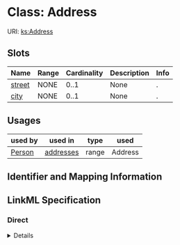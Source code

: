 # Class: Address




URI: [ks:Address](https://w3id.org/linkml/tests/kitchen_sink/Address)



<!-- no inheritance hierarchy -->



## Slots

| Name | Range | Cardinality | Description  | Info |
| ---  | --- | --- | --- | --- |
| [street](street.md) | NONE | 0..1 | None  | . |
| [city](city.md) | NONE | 0..1 | None  | . |


## Usages


| used by | used in | type | used |
| ---  | --- | --- | --- |
| [Person](Person.md) | [addresses](addresses.md) | range | Address |



## Identifier and Mapping Information









## LinkML Specification

<!-- TODO: investigate https://stackoverflow.com/questions/37606292/how-to-create-tabbed-code-blocks-in-mkdocs-or-sphinx -->

### Direct

<details>
```yaml
name: Address
from_schema: https://w3id.org/linkml/tests/kitchen_sink
slots:
- street
- city

```
</details>

### Induced

<details>
```yaml
name: Address
from_schema: https://w3id.org/linkml/tests/kitchen_sink
attributes:
  street:
    name: street
    from_schema: https://w3id.org/linkml/tests/kitchen_sink
    alias: street
    owner: Address
  city:
    name: city
    from_schema: https://w3id.org/linkml/tests/kitchen_sink
    alias: city
    owner: Address

```
</details>